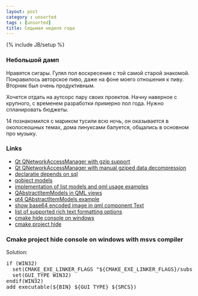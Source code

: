 ```yaml
---
layout: post
category : unsorted
tags : [unsorted]
title: Седьмая неделя года
---
```

{% include JB/setup %}

### Небольшой дамп
<p>Нравятся сигары. Гулял пол воскресения с той самой старой знакомой. Понравилось авторское пиво, даже на фоне моего отношения к пиву. Вторник был очень продуктивным.</p>
<p>Хочется отдать на аутсорс пару своих проектов. Начну наверное с крупного, с временем разработки примерно пол года. Нужно спланировать бюджеты.</p>
<p>14 познакомился с мариком тусили всю ночь, он оказывается в околосеошных темах, дома линуксами балуется, общались в основном про музыку.</p>

### Links
- [Qt QNetworkAccessManager with gzip support](http://qt-project.org/forums/viewthread/2357)
- [Qt QNetworkAccessManager with manual gziped data decompression](http://www.qtcentre.org/threads/16472-QNetworkAccessManager-with-Accept-Encoding-gzip)
- [declaratie depends on sql](http://stackoverflow.com/questions/6360221/how-to-compile-qtdeclarative-without-qtxmlpatterns-qtsvg-and-qtsql)
- [qobject models](https://qt.gitorious.org/qt-labs/qml-object-model/trees/master)
- [implementation of list models and qml usage examples](https://github.com/Kakadu/qml-test-2)
- [QAbstractItemModels in QML views](http://jdahlbom.wordpress.com/2010/04/22/qabstractitemmodels-in-qml-views/)
- [qt4 QAbstractItemModels example](http://qt.e-werest.org/blog/3034.html)
- [show base64 encoded image in qml component Text](http://stackoverflow.com/questions/6598554/is-there-any-way-to-insert-qpixmap-object-in-html)
- [list of supported rich text formatting options](http://doc.qt.digia.com/qt/richtext-html-subset.html#css-properties)
- [cmake hide console on windows](http://www.cmake.org/pipermail/cmake/2008-March/020576.html)
- [cmake project hide](http://stackoverflow.com/questions/760323/why-does-my-qt4-5-app-open-a-console-window-under-windows)

### Cmake project hide console on windows with msvs compiler
Solution:
<pre>
if (WIN32)
  set(CMAKE_EXE_LINKER_FLAGS "${CMAKE_EXE_LINKER_FLAGS}/subsystem:windows /ENTRY:mainCRTStartup")
  set(GUI_TYPE WIN32)
endif(WIN32)
add_executable(${BIN} ${GUI_TYPE} ${SRCS})
</pre>

